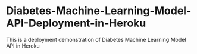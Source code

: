 # Diabetes-Machine-Learning-Model-API-Deployment-in-Heroku
This is a deployment demonstration of Diabetes Machine Learning Model API in Heroku
